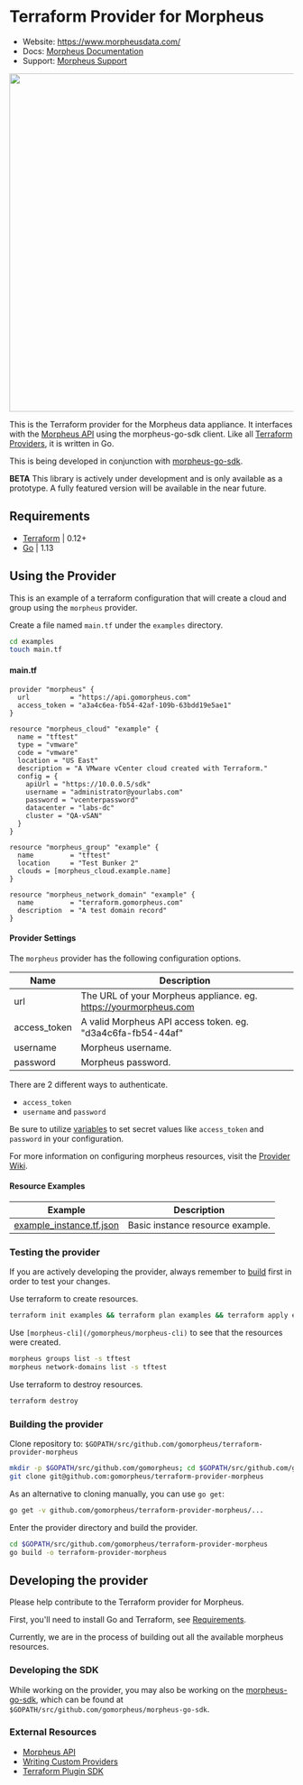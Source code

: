 # Terraform Provider for Morpheus

- Website: https://www.morpheusdata.com/
- Docs: [Morpheus Documentation](https://docs.morpheusdata.com)
- Support: [Morpheus Support](https://support.morpheusdata.com)

<img src="https://morpheusdata.com/wp-content/uploads/2020/04/morpheus-logo-v2.svg" width="600px">

This is the Terraform provider for the Morpheus data appliance. It interfaces with the [Morpheus API](https://apidocs.morpheusdata.com/) using the morpheus-go-sdk client. Like all [Terraform Providers](https://github.com/terraform-providers/), it is written in Go.

This is being developed in conjunction with [morpheus-go-sdk](https://github.com/gomorpheus/morpheus-go-sdk).  

**BETA** This library is actively under development and is only available as a prototype. A fully featured version will be available in the near future.

## Requirements

* [Terraform](https://www.terraform.io/) | 0.12+
* [Go](https://golang.org/dl/) | 1.13

## Using the Provider

This is an example of a terraform configuration that will create a cloud and group using the `morpheus` provider.

Create a file named `main.tf` under the `examples` directory.

```sh
cd examples
touch main.tf
```

#### main.tf

```
provider "morpheus" {
  url          = "https://api.gomorpheus.com"
  access_token = "a3a4c6ea-fb54-42af-109b-63bdd19e5ae1"
}

resource "morpheus_cloud" "example" {
  name = "tftest"
  type = "vmware"
  code = "vmware"
  location = "US East"
  description = "A VMware vCenter cloud created with Terraform."
  config = {
    apiUrl = "https://10.0.0.5/sdk"
    username = "administrator@yourlabs.com"
    password = "vcenterpassword"
    datacenter = "labs-dc"
    cluster = "QA-vSAN"
  }
}

resource "morpheus_group" "example" {
  name         = "tftest"
  location     = "Test Bunker 2"
  clouds = [morpheus_cloud.example.name]
}

resource "morpheus_network_domain" "example" {
  name         = "terraform.gomorpheus.com"
  description  = "A test domain record"
}

```


#### Provider Settings

The `morpheus` provider has the following configuration options.

Name | Description
--------- | -----------
url | The URL of your Morpheus appliance. eg. https://yourmorpheus.com
access_token | A valid Morpheus API access token. eg. "d3a4c6fa-fb54-44af"
username | Morpheus username.
password | Morpheus password.

There are 2 different ways to authenticate.

* `access_token`
* `username` and `password`

Be sure to utilize [variables](#https://learn.hashicorp.com/terraform/getting-started/variables.html) to set secret values like `access_token` and `password` in your configuration.

For more information on configuring morpheus resources, visit the [Provider Wiki](/gomorpheus/terraform-provider-morpheus/wiki).

#### Resource Examples

Example | Description
--------- | -----------
[example_instance.tf.json](/gomorpheus/terraform-provider-morpheus/blob/master/examples/example_instance.tf.json) | Basic instance resource example.


### Testing the provider

If you are actively developing the provider, always remember to [build](#Building-the-provider) first in order to test your changes.

Use terraform to create resources.

```bash
terraform init examples && terraform plan examples && terraform apply examples
```

Use `[morpheus-cli](/gomorpheus/morpheus-cli)` to see that the resources were created.

```bash
morpheus groups list -s tftest
morpheus network-domains list -s tftest
```

Use terraform to destroy resources.

```bash
terraform destroy
```

<!-- 
### Installing the provider
To use a released provider in your Terraform environment, run [`terraform init`](https://www.terraform.io/docs/commands/init.html) and Terraform will automatically install the provider. To specify a particular provider version when installing released providers, see the [Terraform documentation on provider versioning](https://www.terraform.io/docs/configuration/providers.html#version-provider-versions).

To instead use a custom-built provider in your Terraform environment (e.g. the provider binary from the build instructions below), follow the instructions to [install it as a plugin.](https://www.terraform.io/docs/plugins/basics.html#installing-a-plugin) After placing it into your plugins directory,  run `terraform init` to initialize it. -->


### Building the provider

Clone repository to: `$GOPATH/src/github.com/gomorpheus/terraform-provider-morpheus`

```sh
mkdir -p $GOPATH/src/github.com/gomorpheus; cd $GOPATH/src/github.com/gomorpheus
git clone git@github.com:gomorpheus/terraform-provider-morpheus
```

As an alternative to cloning manually, you can use `go get`:

```sh
go get -v github.com/gomorpheus/terraform-provider-morpheus/...
```

Enter the provider directory and build the provider.

```sh
cd $GOPATH/src/github.com/gomorpheus/terraform-provider-morpheus
go build -o terraform-provider-morpheus
```

## Developing the provider

Please help contribute to the Terraform provider for Morpheus.

First, you'll need to install Go and Terraform, see [Requirements](#requirements).

Currently, we are in the process of building out all the available morpheus resources.

### Developing the SDK

While working on the provider, you may also be working on the [morpheus-go-sdk](https://github.com/gomorpheus/morpheus-go-sdk), which can be found at `$GOPATH/src/github.com/gomorpheus/morpheus-go-sdk`.


### External Resources

- [Morpheus API](https://apidocs.morpheusdata.com/)
- [Writing Custom Providers](https://www.terraform.io/docs/extend/writing-custom-providers.html)
- [Terraform Plugin SDK](https://github.com/hashicorp/terraform-plugin-sdk)

